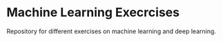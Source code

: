 # Machine Learning Execrcises
Repository for different exercises on machine learning and deep learning.
